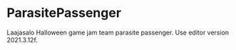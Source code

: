 # ParasitePassenger
Laajasalo Halloween game jam team parasite passenger.
Use editor version 2021.3.12f.

